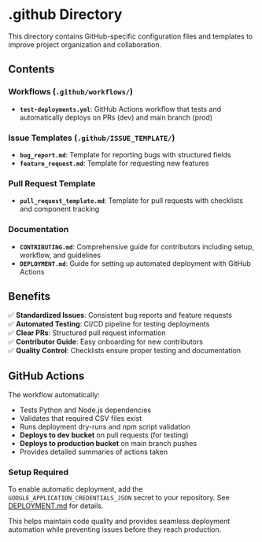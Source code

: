 # .github Directory

This directory contains GitHub-specific configuration files and templates to improve project organization and collaboration.

## Contents

### Workflows (`.github/workflows/`)
- **`test-deployments.yml`**: GitHub Actions workflow that tests and automatically deploys on PRs (dev) and main branch (prod)

### Issue Templates (`.github/ISSUE_TEMPLATE/`)
- **`bug_report.md`**: Template for reporting bugs with structured fields
- **`feature_request.md`**: Template for requesting new features

### Pull Request Template
- **`pull_request_template.md`**: Template for pull requests with checklists and component tracking

### Documentation
- **`CONTRIBUTING.md`**: Comprehensive guide for contributors including setup, workflow, and guidelines
- **`DEPLOYMENT.md`**: Guide for setting up automated deployment with GitHub Actions

## Benefits

✅ **Standardized Issues**: Consistent bug reports and feature requests  
✅ **Automated Testing**: CI/CD pipeline for testing deployments  
✅ **Clear PRs**: Structured pull request information  
✅ **Contributor Guide**: Easy onboarding for new contributors  
✅ **Quality Control**: Checklists ensure proper testing and documentation  

## GitHub Actions

The workflow automatically:
- Tests Python and Node.js dependencies
- Validates that required CSV files exist
- Runs deployment dry-runs and npm script validation
- **Deploys to dev bucket** on pull requests (for testing)
- **Deploys to production bucket** on main branch pushes
- Provides detailed summaries of actions taken

### Setup Required
To enable automatic deployment, add the `GOOGLE_APPLICATION_CREDENTIALS_JSON` secret to your repository. See [DEPLOYMENT.md](DEPLOYMENT.md) for details.

This helps maintain code quality and provides seamless deployment automation while preventing issues before they reach production.